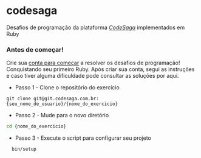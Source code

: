 # codesaga

Desafios de programação da plataforma [*CodeSaga*](https://codesaga.com.br/)  implementados em Ruby 

### Antes de começar!

Crie sua [conta para começar](https://codesaga.com.br/) a resolver os desafios de programação! Conquistando seu primeiro Ruby.
Após criar sua conta, segui as instruções e caso tiver alguma dificuldade pode consultar as soluções por aqui.

* Passo 1 - Clone o repositório do exercício
 ```git
 git clone git@git.codesaga.com.br:{seu_nome_de_usuario}/{nome_do_exercicio}
 ```
* Passo 2 - Mude para o novo diretório
```bash
cd {nome_do_exercicio}
```
* Passo 3 - Execute o script para configurar seu projeto
```bash
  bin/setup
```
